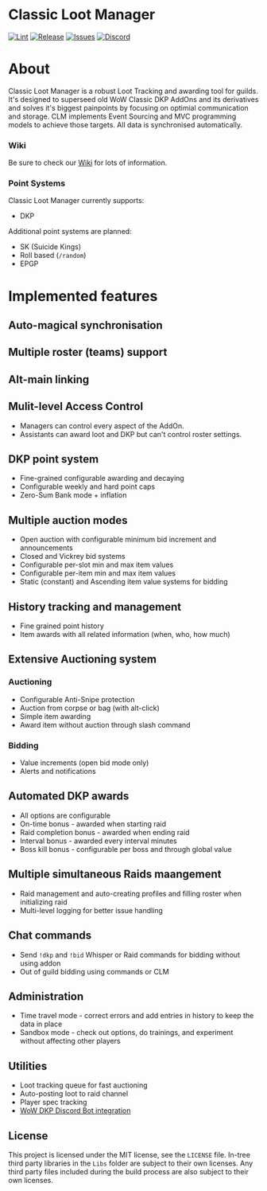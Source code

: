 # Classic Loot Manager

[![Lint](https://github.com/ClassicLootManager/ClassicLootManager/actions/workflows/lint.yml/badge.svg)](https://github.com/ClassicLootManager/ClassicLootManager)
[![Release](https://img.shields.io/github/v/release/ClassicLootManager/classiclootmanager.svg?color=important)](https://github.com/ClassicLootManager/ClassicLootManager/releases)
[![Issues](https://img.shields.io/github/issues/ClassicLootManager/classiclootmanager?color=blue)](https://github.com/ClassicLootManager/ClassicLootManager/issues)
[![Discord](https://img.shields.io/discord/813686248841019392?label=discord)](https://discord.gg/Qjn8KdD8yt)


# About
Classic Loot Manager is a robust Loot Tracking and awarding tool for guilds.
It's designed to superseed old WoW Classic DKP AddOns and its derivatives and solves it's biggest painpoints by focusing on optimial communication and storage. CLM implements Event Sourcing and MVC programming models to achieve those targets. All data is synchronised automatically.

### Wiki
Be sure to check our [Wiki](https://github.com/ClassicLootManager/ClassicLootManager/wiki) for lots of information.

### Point Systems
Classic Loot Manager currently supports:
* DKP

Additional point systems are planned:
* SK (Suicide Kings)
* Roll based (`/random`)
* EPGP

# Implemented features
## Auto-magical synchronisation
## Multiple roster (teams) support
## Alt-main linking
## Mulit-level Access Control
* Managers can control every aspect of the AddOn.
* Assistants can award loot and DKP but can't control roster 
settings.
## DKP point system
* Fine-grained configurable awarding and decaying
* Configurable weekly and hard point caps
* Zero-Sum Bank mode + inflation
## Multiple auction modes
* Open auction with configurable minimum bid increment and announcements
* Closed and Vickrey bid systems
* Configurable per-slot min and max item values
* Configurable per-item min and max item values
* Static (constant) and Ascending item value systems for bidding
## History tracking and management
* Fine grained point history
* Item awards with all related information (when, who, how much)
## Extensive Auctioning system
### Auctioning
* Configurable Anti-Snipe protection
* Auction from corpse or bag (with alt-click)
* Simple item awarding
* Award item without auction through slash command
### Bidding
* Value increments (open bid mode only)
* Alerts and notifications
## Automated DKP awards
* All options are configurable
* On-time bonus - awarded when starting raid
* Raid completion bonus - awarded when ending raid
* Interval bonus - awarded every interval minutes
* Boss kill bonus - configurable per boss and through global value
## Multiple simultaneous Raids maangement
* Raid management and auto-creating profiles and filling roster when initializing raid
* Multi-level logging for better issue handling
## Chat commands
* Send `!dkp` and `!bid` Whisper or Raid commands for bidding without using addon
* Out of guild bidding using commands or CLM
## Administration
* Time travel mode - correct errors and add entries in history to keep the data in place
* Sandbox mode - check out options, do trainings, and experiment without affecting other players
## Utilities
* Loot tracking queue for fast auctioning
* Auto-posting loot to raid channel
* Player spec tracking
* [WoW DKP Discord Bot integration](http://tiny.one/wowdkpbot-discord)

License
--------------

This project is licensed under the MIT license, see the `LICENSE` file. In-tree third party libraries in the `Libs` folder are subject to their own licenses.
Any third party files included during the build process are also subject to their own licenses.